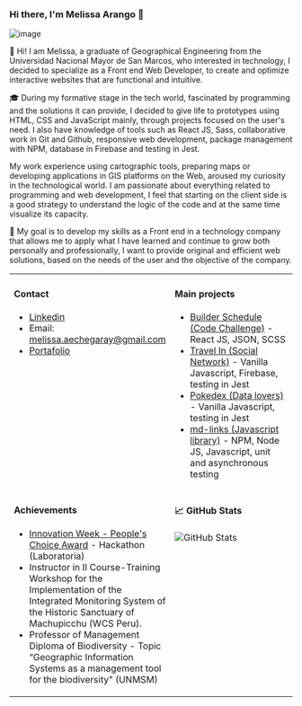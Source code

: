 ### Hi there, I'm Melissa Arango 👋

![image](https://user-images.githubusercontent.com/68023969/115975550-5bf6a680-a52b-11eb-951a-a629ff5450bb.png)

👋 Hi! I am Melissa, a graduate of Geographical Engineering from the Universidad Nacional Mayor de San Marcos, who interested in technology, I decided to specialize as a Front end Web Developer, to create and optimize interactive websites that are functional and intuitive.

🎓 During my formative stage in the tech world, fascinated by programming and the solutions it can provide, I decided to give life to prototypes using HTML, CSS and JavaScript mainly, through projects focused on the user's need. I also have knowledge of tools such as React JS, Sass, collaborative work in Git and Github, responsive web development, package management with NPM, database in Firebase and testing in Jest.

My work experience using cartographic tools, preparing maps or developing applications in GIS platforms on the Web, aroused my curiosity in the technological world. I am passionate about everything related to programming and web development, I feel that starting on the client side is a good strategy to understand the logic of the code and at the same time visualize its capacity.

🎯 My goal is to develop my skills as a Front end in a technology company that allows me to apply what I have learned and continue to grow both personally and professionally, I want to provide original and efficient web solutions, based on the needs of the user and the objective of the company.

<table width="800px">
<tr>
<td valign="top" width="50%">
  
 #### Contact
  
 * [Linkedin](https://www.linkedin.com/in/emae1712/)
 * Email: melissa.aechegaray@gmail.com
 * [Portafolio](https://portafolio-melissa-arango.web.app/)
 </td>
<td valign="top" width="50%">

#### Main projects
* <a href='https://emae1712.github.io/Schedule-RB/' target='_blank'>Builder Schedule (Code Challenge)</a> - React JS, JSON, SCSS
* <a href='https://emae1712.github.io/LIM013-fe-social-network/src/' target='_blank'>Travel In (Social Network)</a> - Vanilla Javascript, Firebase, testing in Jest
* <a href='https://emae1712.github.io/LIM013-data-lovers/src/' target='_blank'>Pokedex (Data lovers)</a> - Vanilla Javascript, testing in Jest
* <a href='https://www.npmjs.com/package/emae--md-links' target='_blank'>md-links (Javascript library)</a> - NPM, Node JS, Javascript, unit and asynchronous testing

</td>
</tr>

<tr>
<td valign="top" width="50%">
  
 #### Achievements
  
 * <a href='https://www.credential.net/8f8daa35-60fd-4e7a-8e24-e7d89d939804' target='_blank'>Innovation Week - People's Choice Award</a> - Hackathon (Laboratoria)
 * Instructor in II Course-Training Workshop for the Implementation of the Integrated Monitoring System of the Historic Sanctuary of Machupicchu (WCS Peru).
 * Professor of Management Diploma of Biodiversity - Topic “Geographic Information Systems as a management tool for the biodiversity" (UNMSM)
 </td>
<td valign="top" width="50%">

#### 📈 GitHub Stats
<p><img src="https://github-readme-stats.vercel.app/api?username=emae1712&amp;show_icons=true&theme=gotham" alt="GitHub Stats"></p>
</td>
</tr>
</table>


<!--
**emae1712/emae1712** is a ✨ _special_ ✨ repository because its `README.md` (this file) appears on your GitHub profile.

Here are some ideas to get you started:

- 🔭 I’m currently working on ...
- 🌱 I’m currently learning ...
- 👯 I’m looking to collaborate on ...
- 🤔 I’m looking for help with ...
- 💬 Ask me about ...
- 📫 How to reach me: ...
- 😄 Pronouns: ...
- ⚡ Fun fact: ...
-->

